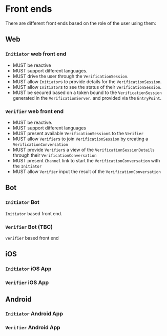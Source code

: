 # Front ends
There are different front ends based on the role of the user using them:

## Web
### `Initiator` web front end
- MUST be reactive
- MUST support different languages.
- MUST drive the user through the `VerificationSession`.
- MUST allow `Initiator`s to provide details for the `VerificationSession`. 
- MUST allow `Initiator`s to see the status of their `VerificationSession`. 
- MUST be secured based on a token bound to the `VerificationSession` generated in the `VerificationServer`. 
and provided via the `EntryPoint`.

### `Verifier` web front end
- MUST be reactive.
- MUST support different languages
- MUST present available `VerificationSession`s to the `Verifier`
- MUST allow `Verifier`s to join `VerificationSession` by creating a `VerificationConversation`
- MUST provide `Verifier`s a view of the `VerificationSessionDetails` through their `VerificationConversation`
- MUST present `Channel` link to start the `VerificationConversation` with the `Initiator`
- MUST allow `Verifier` input the result of the `VerificationConversation`

## Bot
### `Initiator` Bot
`Initiator` based front end.

### `Verifier` Bot (TBC)
`Verifier` based front end

## iOS
### `Initiator` iOS App
### `Verifier` iOS App

## Android
### `Initiator` Android App
### `Verifier` Android App